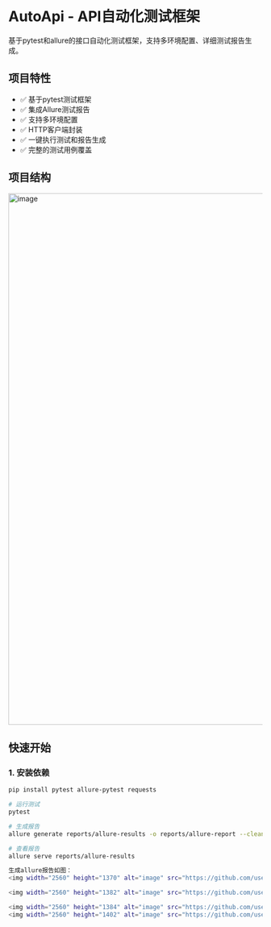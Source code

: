 # AutoApi - API自动化测试框架

基于pytest和allure的接口自动化测试框架，支持多环境配置、详细测试报告生成。

## 项目特性

- ✅ 基于pytest测试框架
- ✅ 集成Allure测试报告
- ✅ 支持多环境配置
- ✅ HTTP客户端封装
- ✅ 一键执行测试和报告生成
- ✅ 完整的测试用例覆盖

## 项目结构
<img width="2239" height="1055" alt="image" src="https://github.com/user-attachments/assets/7f7da35d-dd39-4126-b3a7-c5c2e880730a" />

## 快速开始

### 1. 安装依赖

```bash
pip install pytest allure-pytest requests

# 运行测试
pytest

# 生成报告
allure generate reports/allure-results -o reports/allure-report --clean

# 查看报告
allure serve reports/allure-results

生成allure报告如图：
<img width="2560" height="1370" alt="image" src="https://github.com/user-attachments/assets/963bcb07-f4d8-4737-9bd1-c51dad0d6591" />

<img width="2560" height="1382" alt="image" src="https://github.com/user-attachments/assets/d8b1c91c-84b7-428e-815a-f90e3c07b598" />

<img width="2560" height="1384" alt="image" src="https://github.com/user-attachments/assets/3d471901-aaf5-4dab-8ac5-83569bcd3a73" />
<img width="2560" height="1402" alt="image" src="https://github.com/user-attachments/assets/58141e37-3cb6-461f-9aad-619a87faa37e" />

